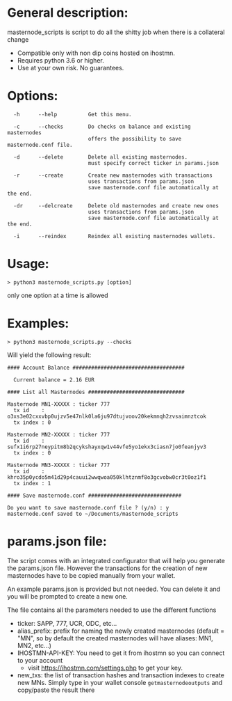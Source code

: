 # General description:
masternode_scripts is script to do all the shitty job when there is a collateral change

* Compatible only with non dip coins hosted on ihostmn.
* Requires python 3.6 or higher.
* Use at your own risk. No guarantees.

# Options:

```
  -h      --help          Get this menu.

  -c      --checks        Do checks on balance and existing masternodes
                          offers the possibility to save masternode.conf file.

  -d      --delete        Delete all existing masternodes.
                          must specify correct ticker in params.json

  -r      --create        Create new masternodes with transactions
                          uses transactions from params.json
                          save masternode.conf file automatically at the end.

  -dr     --delcreate     Delete old masternodes and create new ones
                          uses transactions from params.json
                          save masternode.conf file automatically at the end.

  -i      --reindex       Reindex all existing masternodes wallets.
```

# Usage:

```
> python3 masternode_scripts.py [option]
```

only one option at a time is allowed

# Examples:

```
> python3 masternode_scripts.py --checks
```

Will yield the following result:

```
#### Account Balance ####################################

  Current balance = 2.16 EUR

#### List all Masternodes ###############################

Masternode MN1-XXXXX : ticker 777
  tx id    : o3xs3e02cxxvbp0ujzv5e47nlk0la6ju97dtujvoov20kekmnqh2zvsaimnztcok
  tx index : 0

Masternode MN2-XXXXX : ticker 777
  tx id    : sufx1i6rp27neypitm8b2qcykshayxqw1v44vfe5yo1ekx3ciasn7jo0feanjyv3
  tx index : 0

Masternode MN3-XXXXX : ticker 777
  tx id    : khro35p0ycdo5m41d29p4cauui2wwqwoa050klhtznmf8o3gcvobw0cr3t0oz1f1
  tx index : 1

#### Save masternode.conf ##############################

Do you want to save masternode.conf file ? (y/n) : y
masternode.conf saved to ~/Documents/masternode_scripts
```

# params.json file:

The script comes with an integrated configurator that will help you generate the params.json file.
However the transactions for the creation of new masternodes have to be copied manually from 
your wallet.

An example params.json is provided but not needed. You can delete it and you will be prompted to create
a new one.

The file contains all the parameters needed to use the different functions
* ticker: SAPP, 777, UCR, ODC, etc...
* alias_prefix: prefix for naming the newly created masternodes (default = "MN", so by default the created masternodes 
  will have aliases: MN1, MN2, etc...)
* IHOSTMN-API-KEY: You need to get it from ihostmn so you can connect to your account 
  * visit https://ihostmn.com/settings.php to get your key.
* new_txs: the list of transaction hashes and transaction indexes to create new MNs. 
  Simply type in your wallet console `getmasternodeoutputs` and copy/paste the result there